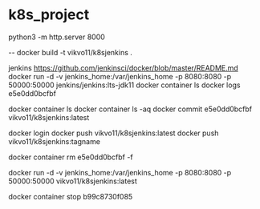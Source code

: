 # k8s_project

python3 -m http.server 8000

--
docker build -t vikvo11/k8sjenkins .

jenkins
https://github.com/jenkinsci/docker/blob/master/README.md
docker run -d -v jenkins_home:/var/jenkins_home -p 8080:8080 -p 50000:50000 jenkins/jenkins:lts-jdk11
docker container ls
docker logs e5e0dd0bcfbf

docker container ls
docker container ls -aq
docker commit e5e0dd0bcfbf vikvo11/k8sjenkins:latest

docker login
docker push vikvo11/k8sjenkins:latest
docker push vikvo11/k8sjenkins:tagname

docker container rm e5e0dd0bcfbf -f

docker run -d -v jenkins_home:/var/jenkins_home -p 8080:8080 -p 50000:50000 vikvo11/k8sjenkins:latest

docker container stop b99c8730f085

